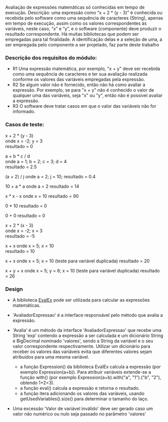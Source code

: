 Avaliação de expressões matemáticas só conhecidas em tempo de execução. Descrição: uma expressão como “x + 2 * (y - 3)” é conhecida ou recebida pelo software como uma sequência de caracteres (String), apenas em tempo de execução, assim como os valores correspondentes às variáveis, neste caso, “x” e “y”, e o software (componente) deve produzir o resultado correspondente. Há muitas bibliotecas que podem ser empregadas para tal finalidade. A identificação delas e a seleção de uma, a ser empregada pelo componente a ser projetado, faz parte deste trabalho

### Descrição dos requisitos do módulo:
- R1 Uma expressão matemática, por exemplo, "x + y" deve ser recebida como uma sequência de caracteres e ter sua avaliação realizada conforme os valores das variáveis empregadas pela expressão.
- R2 Se algum valor não é fornecido, então não há como avaliar a expressão. Por exemplo, se para "x + y" não é conhecido o valor de qualquer uma das variáveis, seja "x" ou "y", então não é possível avaliar a expressão.
- R3 O software deve tratar casos em que o valor das variáveis não for informado.

### Casos de teste:  
x + 2 * (y - 3)  
onde x = -2; y = 3  
resultado = 0  
  
a + b * c / d  
onde a = 1; b = 2; c = 3; d = 4  
resultado = 2.5

(a + 2) / j
onde a = 2; j = 10;
resultado = 0.4

10 + a * a
onde a = 2
resultado = 14

x * x - x
onde x = 10
resultado = 90

0 * 10
resultado = 0

0 + 0
resultado = 0

x + 2 * (x - 3)  
onde x = -2; x = 3  
resultado = -5 

x + x 
onde x = 5; x = 10  
resultado = 10 

x + x
onde x = 5; x = 10
(teste para variável duplicada)
resultado = 20

x + y + x
onde x = 5; y = 6; x = 10
(teste para variável duplicada)
resultado = 26

### Design
- A biblioteca [EvalEx](https://github.com/uklimaschewski/EvalEx) pode ser utilizada para calcular as expressões matemáticas.

- 'AvaliadorExpressao' é a interface responsável pelo método que avalia a expressão.
- 'Avalia' é um método da interface 'AvaliadorExpressao' que recebe uma String 'exp' contendo a expressão a ser calculada
e um dicionário String e BigDecimal nominado 'valores', sendo a String da variável e o seu valor correspondente respectivamente. Utilizar um dicionário para receber os valores das variáveis evita que diferentes valores sejam atribuidos para uma mesma variável.
  - a função Expression() da biblioteca EvalEx calcula a expressão (por exemplo Expression(a+b)). Para atribuir variáveis
  extende-se a função with() (por exemplo Expression(a+b).with("a", "1").("b", "2"), obtendo 1+2=3).
  - a função eval() calcula a expressão e retorna o resultado.
  - a função itera adicionando os valores das variáveis, usando getUsedVariables().size() para determinar o tamanho do laço.
- Uma excessão 'Valor de variável inválido' deve ser gerado caso um valor não numérico ou nulo seja passado no parâmetro 'valores'
